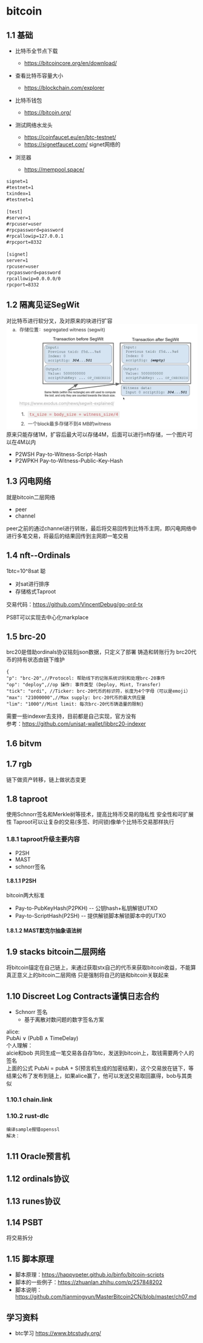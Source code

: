 # bitcoin

## 1.1 基础

+ 比特币全节点下载
  - https://bitcoincore.org/en/download/

+ 查看比特币容量大小
  - https://blockchain.com/explorer  

+ 比特币钱包
  - https://bitcoin.org/

+ 测试网络水龙头
  - https://coinfaucet.eu/en/btc-testnet/
  - https://signetfaucet.com/  signet网络的

+ 浏览器
  - https://mempool.space/

```text
signet=1
#testnet=1
txindex=1
#testnet=1

[test]
#server=1
#rpcuser=user
#rpcpassword=password
#rpcallowip=127.0.0.1
#rpcport=8332

[signet]
server=1
rpcuser=user
rpcpassword=password
rpcallowip=0.0.0.0/0
rpcport=8332
```



## 1.2 隔离见证SegWit
对比特币进行软分叉，及对原来的块进行扩容
![img.png](images/bitcoin隔离见证.png)
原来只能存储1M，扩容后最大可以存储4M，后面可以进行nft存储，一个图片可以在4M以内

+ P2WSH Pay-to-Witness-Script-Hash
+ P2WPKH Pay-to-Witness-Public-Key-Hash

## 1.3 闪电网络
就是bitcoin二层网络
+ peer
+ channel

peer之前的通过channel进行转账，最后将交易回传到比特币主网，即闪电网络中进行多笔交易，将最后的结果回传到主网即一笔交易

## 1.4 nft--Ordinals
1btc=10^8sat 聪

+ 对sat进行排序
+ 存储格式Taproot


交易代码：https://github.com/VincentDebug/go-ord-tx  


PSBT可以实现去中心化markplace


## 1.5 brc-20
brc20是借助ordinals协议铭刻json数据，只定义了部署 铸造和转账行为
brc20代币的持有状态由链下维护
```text
{  
"p": "brc-20",//Protocol: 帮助线下的记账系统识别和处理brc-20事件  
"op": "deploy",//op 操作: 事件类型 (Deploy, Mint, Transfer)  
"tick": "ordi", //Ticker: brc-20代币的标识符，长度为4个字母（可以是emoji） 
"max": "21000000",//Max supply: brc-20代币的最大供应量  
"lim": "1000"//Mint limit: 每次brc-20代币铸造量的限制}
```

需要一些indexer去支持，目前都是自己实现，官方没有  
参考：https://github.com/unisat-wallet/libbrc20-indexer  


## 1.6 bitvm


## 1.7 rgb
链下做资产转移，链上做状态变更


## 1.8 taproot
使用Schnorr签名和Merkle树等技术，提高比特币交易的隐私性 安全性和可扩展性
Taproot可以让复杂的交易(多签、时间锁)像单个比特币交易那样执行

### 1.8.1 taproot升级主要内容
+ P2SH
+ MAST
+ schnorr签名

#### 1.8.1.1 P2SH
bitcoin两大标准
+ Pay-to-PubKeyHash(P2PKH) -- 公钥hash+私钥解锁UTXO
+ Pay-to-ScriptHash(P2SH) -- 提供解锁脚本解锁脚本中的UTXO


#### 1.8.1.2 MAST默克尔抽象语法树 


## 1.9 stacks bitcoin二层网络
将bitcoin锚定在自己链上，来通过获取stx自己的代币来获取bitcoin收益，不能算真正意义上的bitcoin二层网络
只是强制将自己的链和bitcoin关联起来


## 1.10 Discreet Log Contracts谨慎日志合约

+ Schnorr 签名  
  - 基于离散对数问题的数字签名方案

alice:  
PubAi ∨ (PubB ∧ TimeDelay)  
个人理解：  
alcie和bob 共同生成一笔交易各自存1btc，发送到bitcoin上，取钱需要两个人的签名  
上面的公式 PubAi = pubA + S(预言机生成的加密结果)，这个交易放在链下，等结果公布了发布到链上，如果alice赢了，他可以发送交易取回赢得，bob与其类似  


### 1.10.1 chain.link

### 1.10.2 rust-dlc
```text
编译sample报错openssl
解决：

```

## 1.11 Oracle预言机



## 1.12 ordinals协议


## 1.13 runes协议


## 1.14 PSBT 
将交易拆分


## 1.15 脚本原理
+ 脚本原理：https://happypeter.github.io/binfo/bitcoin-scripts
+ 脚本的一些例子：https://zhuanlan.zhihu.com/p/257848202
+ 脚本说明：https://github.com/tianmingyun/MasterBitcoin2CN/blob/master/ch07.md


## 学习资料
+ btc学习 https://www.btcstudy.org/